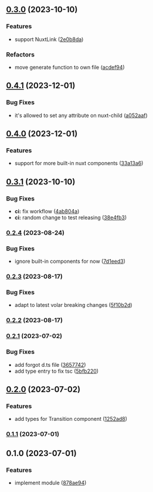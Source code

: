 ## [0.3.0](https://github.com/rchl/volar-component-types/compare/v0.2.4...v0.3.0) (2023-10-10)


### Features

* support NuxtLink ([2e0b8da](https://github.com/rchl/volar-component-types/commit/2e0b8dab894fc3ed4dd6defecd66db1f65fa1756))


### Refactors

* move generate function to own file ([acdef94](https://github.com/rchl/volar-component-types/commit/acdef9408944706ee49ea27b7de1df67f55a982f))

## [0.4.1](https://github.com/rchl/volar-component-types/compare/v0.4.0...v0.4.1) (2023-12-01)


### Bug Fixes

* it's allowed to set any attribute on nuxt-child ([a052aaf](https://github.com/rchl/volar-component-types/commit/a052aaf1fc7873f8eed42cdc061b104c92e26ae5))

## [0.4.0](https://github.com/rchl/volar-component-types/compare/v0.3.1...v0.4.0) (2023-12-01)


### Features

* support for more built-in nuxt components ([33a13a6](https://github.com/rchl/volar-component-types/commit/33a13a63dcb3014231bd5351efe1868ee54d2304))

## [0.3.1](https://github.com/rchl/volar-component-types/compare/v0.3.0...v0.3.1) (2023-10-10)


### Bug Fixes

* **ci:** fix workflow ([4ab804a](https://github.com/rchl/volar-component-types/commit/4ab804afc73f1d164eec97887b5224fbfdee471c))
* **ci:** random change to test releasing ([38e4fb3](https://github.com/rchl/volar-component-types/commit/38e4fb332a59ad134bbf26287dd657babc2995d4))

### [0.2.4](https://github.com/rchl/volar-component-types/compare/v0.2.3...v0.2.4) (2023-08-24)


### Bug Fixes

* ignore built-in components for now ([7d1eed3](https://github.com/rchl/volar-component-types/commit/7d1eed33ad8257541251c08675cbcc0e0bcd3953))

### [0.2.3](https://github.com/rchl/volar-component-types/compare/v0.2.2...v0.2.3) (2023-08-17)


### Bug Fixes

* adapt to latest volar breaking changes ([5f10b2d](https://github.com/rchl/volar-component-types/commit/5f10b2dd17f7c19490f528e966d8591f3d26dba6))

### [0.2.2](https://github.com/rchl/volar-component-types/compare/v0.2.1...v0.2.2) (2023-08-17)

### [0.2.1](https://github.com/rchl/volar-component-types/compare/v0.2.0...v0.2.1) (2023-07-02)


### Bug Fixes

* add forgot d.ts file ([3657742](https://github.com/rchl/volar-component-types/commit/365774251f3785b2cecb4b1525ea917a783f18cb))
* add type entry to fix tsc ([5bfb220](https://github.com/rchl/volar-component-types/commit/5bfb220d7cae92f615f9dc042b257be6a82bd9ca))

## [0.2.0](https://github.com/rchl/volar-component-types/compare/v0.1.1...v0.2.0) (2023-07-02)


### Features

* add types for Transition component ([1252ad8](https://github.com/rchl/volar-component-types/commit/1252ad8b01dd73160dc5d12baefcf0078c61d1c3))

### [0.1.1](https://github.com/rchl/volar-component-types/compare/v0.1.0...v0.1.1) (2023-07-01)

## 0.1.0 (2023-07-01)


### Features

* implement module ([878ae94](https://github.com/rchl/volar-component-types/commit/878ae947f716d3ad5731875de79f66788aad5e2a))
